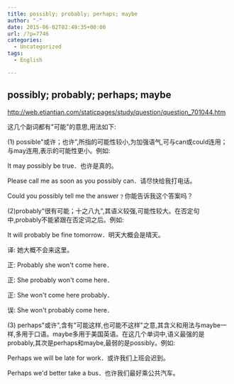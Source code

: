 ```yaml
---
title: possibly; probably; perhaps; maybe
author: "-"
date: 2015-06-02T02:49:35+00:00
url: /?p=7746
categories:
  - Uncategorized
tags:
  - English

---
```

## possibly; probably; perhaps; maybe
http://web.etiantian.com/staticpages/study/question/question_701044.htm


这几个副词都有"可能"的意思,用法如下: 

(1) possible"或许；也许",所指的可能性较小,为加强语气,可与can或could连用；与may连用,表示的可能性更小。例如: 

It may possibly be true．也许是真的。

Please call me as soon as you possibly can．请尽快给我打电话。

Could you possibly tell me the answer﹖你能告诉我这个答案吗？

(2)probably"很有可能；十之八九",其语义较强,可能性较大。在否定句中,probably不能紧跟在否定词之后。例如: 

It will probably be fine tomorrow．明天大概会是晴天。

译: 她大概不会来这里。

正: Probably she won't come here．

正: She probably won't come here．

正: She won't come here probably．

误: She won't probably come here．

(3) perhaps"或许",含有"可能这样,也可能不这样"之意,其含义和用法与maybe一样,多用于口语。maybe多用于美国英语。在这几个单词中,语义最强的是probably,其次是perhaps和maybe,最弱的是possibly。例如: 

Perhaps we will be late for work．或许我们上班会迟到。

Perhaps we'd better take a bus．也许我们最好乘公共汽车。